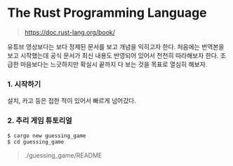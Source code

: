 # The Rust Programming Language

> https://doc.rust-lang.org/book/

유튜브 영상보다는 보다 정제된 문서를 보고 개념을 익히고자 한다. 처음에는 번역본을 보고 시작했는데 공식 문서가 최신 내용도 반영되어 있어서 천천히 따라해보자 한다. 조급한 마음보다는 느긋하지만 확실시 끝까지 다 보는 것을 목표로 열심히 해보자.



### 1. 시작하기

설치, 카고 등은 접한 적이 있어서 빠르게 넘어갔다.



### 2. 추리 게임 튜토리얼

```bash
$ cargo new guessing_game
$ cd guessing_game
```

> ./guessing_game/README

